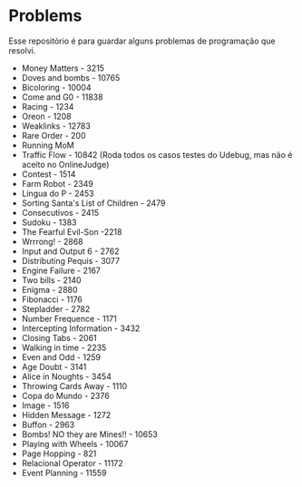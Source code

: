 # Problems
Esse repositório é para guardar alguns problemas de programação que resolvi.

- Money Matters - 3215
- Doves and bombs - 10765
- Bicoloring - 10004
- Come and G0 - 11838
- Racing - 1234
- Oreon - 1208
- Weaklinks - 12783
- Rare Order - 200
- Running MoM 
- Traffic Flow - 10842 (Roda todos os casos testes do Udebug, mas não é aceito no OnlineJudge)
- Contest - 1514
- Farm Robot - 2349
- Língua do P - 2453
- Sorting Santa's List of Children - 2479
- Consecutivos - 2415
- Sudoku - 1383
- The Fearful Evil-Son -2218
- Wrrrong! - 2868
- Input and Output 6 - 2762
- Distributing Pequis - 3077
- Engine Failure - 2167
- Two bills - 2140
- Enigma - 2880
- Fibonacci - 1176
- Stepladder - 2782
- Number Frequence - 1171
- Intercepting Information - 3432
- Closing Tabs - 2061
- Walking in time - 2235
- Even and Odd - 1259
- Age Doubt - 3141
- Alice in Noughts - 3454
- Throwing Cards Away - 1110
- Copa do Mundo - 2376
- Image - 1516
- Hidden Message - 1272
- Buffon - 2963
- Bombs! NO they are Mines!! - 10653
- Playing with Wheels - 10067
- Page Hopping - 821
- Relacional Operator - 11172
- Event Planning - 11559
